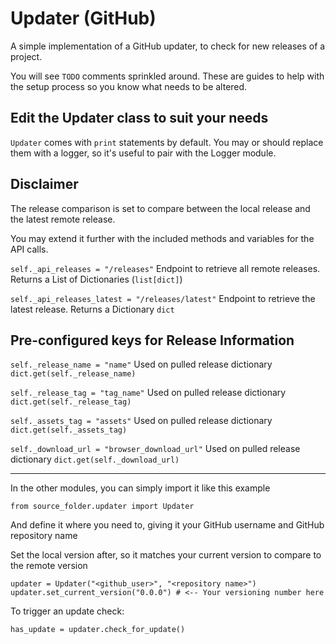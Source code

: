 # Updater (GitHub)

A simple implementation of a GitHub updater, to check for new releases of a project.

You will see `TODO` comments sprinkled around. These are guides to help with the setup process so you know what needs to be altered.

## Edit the Updater class to suit your needs

`Updater` comes with `print` statements by default. You may or should replace them with a logger, so it's useful to pair with the Logger module.

## Disclaimer
The release comparison is set to compare between the local release and the latest remote release.

You may extend it further with the included methods and variables for the API calls.

`self._api_releases = "/releases"` Endpoint to retrieve all remote releases. Returns a List of Dictionaries (`list[dict]`)

`self._api_releases_latest = "/releases/latest"` Endpoint to retrieve the latest release. Returns a Dictionary `dict` 

## Pre-configured keys for Release Information
`self._release_name = "name"` Used on pulled release dictionary `dict.get(self._release_name)`

`self._release_tag = "tag_name"` Used on pulled release dictionary `dict.get(self._release_tag)`

`self._assets_tag = "assets"` Used on pulled release dictionary `dict.get(self._assets_tag)`

`self._download_url = "browser_download_url"` Used on pulled release dictionary `dict.get(self._download_url)`

---

In the other modules, you can simply import it like this example
```
from source_folder.updater import Updater
```
And define it where you need to, giving it your GitHub username and GitHub repository name

Set the local version after, so it matches your current version to compare to the remote version
```
updater = Updater("<github_user>", "<repository name>")
updater.set_current_version("0.0.0") # <-- Your versioning number here
```

To trigger an update check:
```
has_update = updater.check_for_update()
```